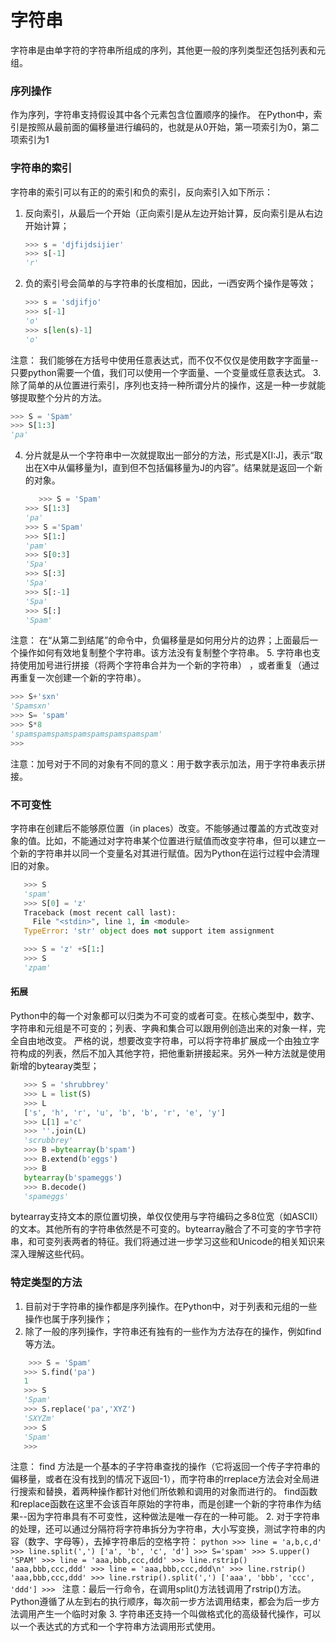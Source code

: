 # 字符串
字符串是由单字符的字符串所组成的序列，其他更一般的序列类型还包括列表和元组。
### 序列操作
作为序列，字符串支持假设其中各个元素包含位置顺序的操作。
在Python中，索引是按照从最前面的偏移量进行编码的，也就是从0开始，第一项索引为0，第二项索引为1
### 字符串的索引
字符串的索引可以有正的的索引和负的索引，反向索引入如下所示：
1. 反向索引，从最后一个开始（正向索引是从左边开始计算，反向索引是从右边开始计算；
   ```python
   >>> s = 'djfijdsijier'
   >>> s[-1]
   'r'
   ```
2. 负的索引号会简单的与字符串的长度相加，因此，一i西安两个操作是等效；
   ```python
   >>> s = 'sdjifjo'
   >>> s[-1]
   'o'
   >>> s[len(s)-1]
   'o'
   ```
注意： 我们能够在方括号中使用任意表达式，而不仅不仅仅是使用数字字面量--只要python需要一个值，我们可以使用一个字面量、一个变量或任意表达式。
3. 除了简单的从位置进行索引，序列也支持一种所谓分片的操作，这是一种一步就能够提取整个分片的方法。
   ```python
   >>> S = 'Spam'
   >>> S[1:3]
   'pa'
   ```
4. 分片就是从一个字符串中一次就提取出一部分的方法，形式是X[I:J]，表示“取出在X中从偏移量为I，直到但不包括偏移量为J的内容”。结果就是返回一个新的对象。
   ```python
      >>> S = 'Spam'
   >>> S[1:3]
   'pa'
   >>> S ='Spam'
   >>> S[1:]
   'pam'
   >>> S[0:3]
   'Spa'
   >>> S[:3]
   'Spa'
   >>> S[:-1]
   'Spa'
   >>> S[:]
   'Spam'
   ```
注意： 在“从第二到结尾”的命令中，负偏移量是如何用分片的边界；上面最后一个操作如何有效地复制整个字符串。该方法没有复制整个字符串。
5. 字符串也支持使用加号进行拼接（将两个字符串合并为一个新的字符串） ，或者重复（通过再重复一次创建一个新的字符串）。
   ```python
   >>> S+'sxn'
   'Spamsxn'
   >>> S= 'spam'
   >>> S*8
   'spamspamspamspamspamspamspamspam'
   >>>
   ```
注意：加号对于不同的对象有不同的意义：用于数字表示加法，用于字符串表示拼接。
### 不可变性
字符串在创建后不能够原位置（in places）改变。不能够通过覆盖的方式改变对象的值。比如，不能通过对字符串某个位置进行赋值而改变字符串，但可以建立一个新的字符串并以同一个变量名对其进行赋值。因为Python在运行过程中会清理旧的对象。
```python
   >>> S
   'spam'
   >>> S[0] = 'z'
   Traceback (most recent call last):
     File "<stdin>", line 1, in <module>
   TypeError: 'str' object does not support item assignment

   >>> S = 'z' +S[1:]
   >>> S
   'zpam'
```
#### 拓展
Python中的每一个对象都可以归类为不可变的或者可变。在核心类型中，数字、字符串和元组是不可变的；列表、字典和集合可以跟用例创造出来的对象一样，完全自由地改变。
严格的说，想要改变字符串，可以将字符串扩展成一个由独立字符构成的列表，然后不加入其他字符，把他重新拼接起来。另外一种方法就是使用新增的bytearay类型；
```python
   >>> S = 'shrubbrey'
   >>> L = list(S)
   >>> L
   ['s', 'h', 'r', 'u', 'b', 'b', 'r', 'e', 'y']
   >>> L[1] ='c'
   >>> ''.join(L)
   'scrubbrey'
   >>> B =bytearray(b'spam')
   >>> B.extend(b'eggs')
   >>> B
   bytearray(b'spameggs')
   >>> B.decode()
   'spameggs'
```
bytearray支持文本的原位置切换，单仅仅使用与字符编码之多8位宽（如ASCII）的文本。其他所有的字符串依然是不可变的。bytearray融合了不可变的字节字符串，和可变列表两者的特征。我们将通过进一步学习这些和Unicode的相关知识来深入理解这些代码。
### 特定类型的方法                              
1. 目前对于字符串的操作都是序列操作。在Python中，对于列表和元组的一些操作也属于序列操作；
2. 除了一般的序列操作，字符串还有独有的一些作为方法存在的操作，例如find等方法。
```python
    >>> S = 'Spam'
   >>> S.find('pa')
   1
   >>> S
   'Spam'
   >>> S.replace('pa','XYZ')
   'SXYZm'
   >>> S
   'Spam'
   >>>
```
   注意： find 方法是一个基本的子字符串查找的操作（它将返回一个传子字符串的偏移量，或者在没有找到的情况下返回-1），而字符串的rreplace方法会对全局进行搜索和替换，着两种操作都针对他们所依赖和调用的对象而进行的。
   find函数和replace函数在这里不会该百年原始的字符串，而是创建一个新的字符串作为结果--因为字符串具有不可变性，这种做法是唯一存在的一种可能。
2. 对于字符串的处理，还可以通过分隔符将字符串拆分为字符串，大小写变换，测试字符串的内容（数字、字母等），去掉字符串后的空格字符：
    ```python
      >>> line = 'a,b,c,d'
      >>> line.split(',')
      ['a', 'b', 'c', 'd']
      >>> S='spam'
      >>> S.upper()
      'SPAM'
      >>> line = 'aaa,bbb,ccc,ddd'
      >>> line.rstrip()
      'aaa,bbb,ccc,ddd'
      >>> line = 'aaa,bbb,ccc,ddd\n'
      >>> line.rstrip()
      'aaa,bbb,ccc,ddd'
      >>> line.rstrip().split(',')
      ['aaa', 'bbb', 'ccc', 'ddd']
      >>>
    ```
 注意：最后一行命令，在调用split()方法钱调用了rstrip()方法。Python遵循了从左到右的执行顺序，每次前一步方法调用结束，都会为后一步方法调用产生一个临时对象
3.  字符串还支持一个叫做格式化的高级替代操作，可以以一个表达式的方式和一个字符串方法调用形式使用。






